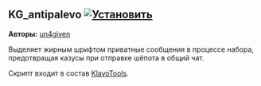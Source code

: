 ## KG_antipalevo [![Установить](http://s43.radikal.ru/i101/1406/15/25aa0cc99cf2.png)](https://github.com/voidmain02/KgScripts/raw/master/scripts/KG_antipalevo.user.js)
**Авторы:** [un4given](http://klavogonki.ru/u/#/111001/)

Выделяет жирным шрифтом приватные сообщения в процессе набора, предотвращая казусы при отправке шёпота в общий чат.

Скрипт входит в состав [KlavoTools](http://klavogonki.ru/forum/general/669/page1/).
